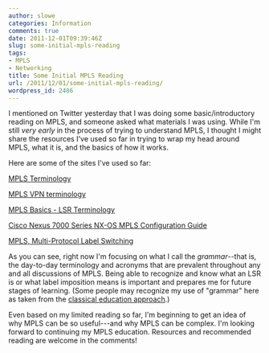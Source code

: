 ```yaml
---
author: slowe
categories: Information
comments: true
date: 2011-12-01T09:39:46Z
slug: some-initial-mpls-reading
tags:
- MPLS
- Networking
title: Some Initial MPLS Reading
url: /2011/12/01/some-initial-mpls-reading/
wordpress_id: 2486
---
```


I mentioned on Twitter yesterday that I was doing some basic/introductory reading on MPLS, and someone asked what materials I was using. While I'm still _very early_ in the process of trying to understand MPLS, I thought I might share the resources I've used so far in trying to wrap my head around MPLS, what it is, and the basics of how it works.

Here are some of the sites I've used so far:

[MPLS Terminology](http://cisco-press-traffic-engineering.org.ua/1587050315/ch02lev1sec1.html)  

[MPLS VPN terminology](http://wiki.nil.com/MPLS_VPN_terminology)  

[MPLS Basics - LSR Terminology](http://packet-lab.com/main/service-provider/ccip/item/111-mpls-basics-lsr-terminology.html)  

[Cisco Nexus 7000 Series NX-OS MPLS Configuration Guide](http://www.cisco.com/en/US/docs/switches/datacenter/sw/5_x/nx-os/mpls/configuration/guide/mp_mpls_overview.html)  

[MPLS, Multi-Protocol Label Switching](http://www.networksorcery.com/enp/protocol/mpls.htm)  

As you can see, right now I'm focusing on what I call the _grammar_--that is, the day-to-day terminology and acronyms that are prevalent throughout any and all discussions of MPLS. Being able to recognize and know what an LSR is or what label imposition means is important and prepares me for future stages of learning. (Some people may recognize my use of "grammar" here as taken from the [classical education approach](http://www.welltrainedmind.com/classical-education/).)

Even based on my limited reading so far, I'm beginning to get an idea of why MPLS can be so useful---and why MPLS can be complex. I'm looking forward to continuing my MPLS education. Resources and recommended reading are welcome in the comments!
